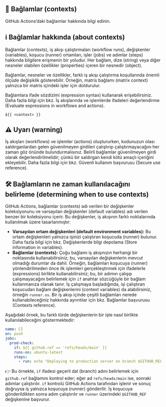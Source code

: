 ## 🧩 Bağlamlar (contexts)

GitHub Actions’daki bağlamlar hakkında bilgi edinin.

## ℹ️ Bağlamlar hakkında (about contexts)

Bağlamlar (contexts), iş akışı çalıştırmaları (workflow runs), değişkenler (variables), koşucu (runner) ortamları, işler (jobs) ve adımlar (steps) hakkında bilgilere erişmenin bir yoludur. Her bağlam, dize (string) veya diğer nesneler olabilen özellikler (properties) içeren bir nesnedir (object).

Bağlamlar, nesneler ve özellikler, farklı iş akışı çalıştırma koşullarında önemli ölçüde değişiklik gösterebilir. Örneğin, matris bağlamı (matrix context) yalnızca bir matris içindeki işler için doldurulur.

Bağlamlara ifade sözdizimi (expression syntax) kullanarak erişebilirsiniz. Daha fazla bilgi için bkz. İş akışlarında ve işlemlerde ifadeleri değerlendirme (Evaluate expressions in workflows and actions).

```
${{ <context> }}
```

## ⚠️ Uyarı (warning)

İş akışları (workflows) ve işlemler (actions) oluştururken, kodunuzun olası saldırganlardan gelen güvenilmeyen girdileri çalıştırıp çalıştırmayacağını her zaman göz önünde bulundurmalısınız. Belirli bağlamlar güvenilmeyen girdi olarak değerlendirilmelidir; çünkü bir saldırgan kendi kötü amaçlı içeriğini ekleyebilir. Daha fazla bilgi için bkz. Güvenli kullanım başvurusu (Secure use reference).

## 🛠️ Bağlamların ne zaman kullanılacağını belirleme (determining when to use contexts)

GitHub Actions, bağlamlar (contexts) adı verilen bir değişkenler koleksiyonunu ve varsayılan değişkenler (default variables) adı verilen benzer bir koleksiyonu içerir. Bu değişkenler, iş akışının farklı noktalarında kullanılmak üzere tasarlanmıştır:

* **Varsayılan ortam değişkenleri (default environment variables):** Bu ortam değişkenleri yalnızca işinizi çalıştıran koşucuda (runner) bulunur. Daha fazla bilgi için bkz. Değişkenlerde bilgi depolama (Store information in variables).
* **Bağlamlar (contexts):** Çoğu bağlamı iş akışınızın herhangi bir noktasında kullanabilirsiniz; bu, varsayılan değişkenlerin mevcut olmadığı durumlar da dahil. Örneğin, bağlamları koşucuya (runner) yönlendirilmeden önce ilk işlemleri gerçekleştirmek için ifadelerle (expressions) birlikte kullanabilirsiniz; bu, bir adımın çalışıp çalışmayacağını belirlemek için `if` anahtar sözcüğüyle bir bağlam kullanmanıza olanak tanır. İş çalışmaya başladığında, işi çalıştıran koşucudan bağlam değişkenlerini (context variables) da alabilirsiniz, örneğin `runner.os`. Bir iş akışı içinde çeşitli bağlamları nerede kullanabileceğiniz hakkında ayrıntılar için bkz. Bağlamlar başvurusu (Contexts reference).

Aşağıdaki örnek, bu farklı türde değişkenlerin bir işte nasıl birlikte kullanılabileceğini göstermektedir:

```yaml
name: CI
on: push
jobs:
  prod-check:
    if: ${{ github.ref == 'refs/heads/main' }}
    runs-on: ubuntu-latest
    steps:
      - run: echo "Deploying to production server on branch $GITHUB_REF"
```

👉 Bu örnekte, `if` ifadesi geçerli dal (branch) adını belirlemek için `github.ref` bağlamını kontrol eder; eğer ad `refs/heads/main` ise, sonraki adımlar çalıştırılır. `if` kontrolü GitHub Actions tarafından işlenir ve sonuç doğruysa iş yalnızca koşucuya (runner) gönderilir. İş koşucuya gönderildikten sonra adım çalıştırılır ve `runner` üzerindeki `$GITHUB_REF` değişkenine başvurur.
